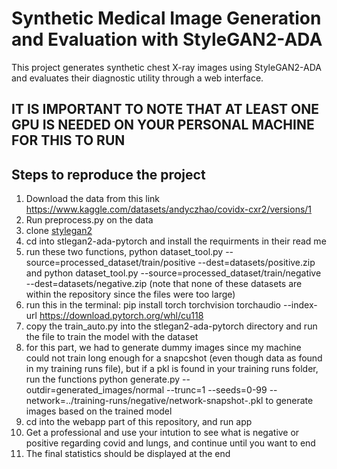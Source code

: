 # Synthetic Medical Image Generation and Evaluation with StyleGAN2-ADA

This project generates synthetic chest X-ray images using StyleGAN2-ADA and evaluates their diagnostic utility through a web interface.
## IT IS IMPORTANT TO NOTE THAT AT LEAST ONE GPU IS NEEDED ON YOUR PERSONAL MACHINE FOR THIS TO RUN
## Steps to reproduce the project
1. Download the data from this link https://www.kaggle.com/datasets/andyczhao/covidx-cxr2/versions/1
2. Run preprocess.py on the data
3. clone [stylegan2](https://github.com/NVlabs/stylegan2-ada-pytorch/tree/d72cc7d041b42ec8e806021a205ed9349f87c6a4)
4. cd into stlegan2-ada-pytorch and install the requirments in their read me
5. run these two functions, python dataset_tool.py --source=processed_dataset/train/positive --dest=datasets/positive.zip and python dataset_tool.py --source=processed_dataset/train/negative --dest=datasets/negative.zip (note that none of these datasets are within the repository since the files were too large)
6. run this in the terminal: pip install torch torchvision torchaudio --index-url https://download.pytorch.org/whl/cu118
7. copy the train_auto.py into the stlegan2-ada-pytorch directory and run the file to train the model with the dataset
8. for this part, we had to generate dummy images since my machine could not train long enough for a snapcshot (even though data as found in my training runs file), but if a pkl is found in your training runs folder, run the functions python generate.py --outdir=generated_images/normal --trunc=1 --seeds=0-99 --network=../training-runs/negative/network-snapshot-<iteration>.pkl to generate images based on the trained model
9. cd into the webapp part of this repository, and run app
10. Get a professional and use your intution to see what is negative or positive regarding covid and lungs, and continue until you want to end
11. The final statistics should be displayed at the end 